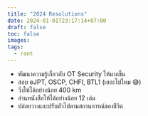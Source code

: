 ```yaml
---
title: "2024 Resolutions"
date: 2024-01-01T23:17:14+07:00
draft: false
toc: false
images:
tags:
  - rant
---
```


* พัฒนาความรู้เกี่ยวกับ OT Security ให้มากขึ้น
* สอบ eJPT, OSCP, CHFI, BTL1 (เยอะไปไหม 😅)
* วิ่งให้ได้อย่างน้อย 400 km
* อ่านหนังสือให้ได้อย่างน้อย 12 เล่ม
* ปล่อยวางและปรับตัวไปตามสถานการณ์ของชีวิต

